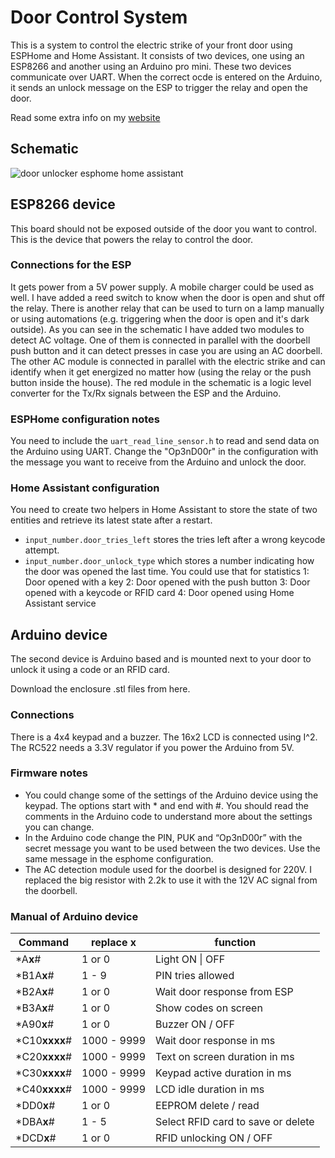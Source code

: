 # Door Control System

This is a system to control the electric strike of your front door using ESPHome and Home Assistant.
It consists of two devices, one using an ESP8266 and another using an Arduino pro mini. These two devices communicate over UART. When the correct ocde is entered on the Arduino, it sends an unlock message on the ESP to trigger the relay and open the door.

Read some extra info on my [website](https://hackermagnet.com/door-control-system-with-esphome-and-home-assistant/)

## Schematic

![door unlocker esphome home assistant](https://github.com/jon-daemon/Door-Control-System/assets/206048/f815cf2f-4d65-42b1-8036-f59ea4d267dd)

## ESP8266 device

This board should not be exposed outside of the door you want to control. This is the device that powers the relay to control the door.

### Connections for the ESP

It gets power from a 5V power supply. A mobile charger could be used as well.
I have added a reed switch to know when the door is open and shut off the relay.
There is another relay that can be used to turn on a lamp manually or using automations (e.g. triggering when the door is open and it's dark outside).
As you can see in the schematic I have added two modules to detect AC voltage. One of them is connected in parallel with the doorbell push button and it can detect presses in case you are using an AC doorbell.
The other AC module is connected in parallel with the electric strike and can identify when it get energized no matter how (using the relay or the push button inside the house).
The red module in the schematic is a logic level converter for the Tx/Rx signals between the ESP and the Arduino.

### ESPHome configuration notes

You need to include the `uart_read_line_sensor.h` to read and send data on the Arduino using UART.
Change the "Op3nD00r" in the configuration with the message you want to receive from the Arduino and unlock the door.

### Home Assistant configuration

You need to create two helpers in Home Assistant to store the state of two entities and retrieve its latest state after a restart.
- `input_number.door_tries_left` stores the tries left after a  wrong keycode attempt.
- `input_number.door_unlock_type` which stores a number indicating how the door was opened the last time. You could use that for statistics
  1: Door opened with a key
  2: Door opened with the push button
  3: Door opened with a keycode or RFID card
  4: Door opened using Home Assistant service

## Arduino device

The second device is Arduino based and is mounted next to your door to unlock it using a code or an RFID card.

Download the enclosure .stl files from here.

### Connections

There is a 4x4 keypad and a buzzer.
The 16x2 LCD is connected using I^2.
The RC522 needs a 3.3V regulator if you power the Arduino from 5V.

### Firmware notes

- You could change some of the settings of the Arduino device using the keypad. The options start with * and end with #. You should read the comments in the Arduino code to understand more about the settings you can change.
- In the Arduino code change the PIN, PUK and “Op3nD00r” with the secret message you want to be used between the two devices. Use the same message in the esphome configuration.
- The AC detection module used for the doorbel is designed for 220V. I replaced the big resistor with 2.2k to use it with the 12V AC signal from the doorbell.

### Manual of Arduino device

| **Command**    | replace **x** | **function**                       |
| -------------- | ------------- | ---------------------------------- |
| \*A**x**#      | 1 or 0        | Light ON \| OFF                    |
| \*B1A**x**#    | 1 - 9         | PIN tries allowed                  |
| \*B2A**x**#    | 1 or 0        | Wait door response from ESP        |
| \*B3A**x**#    | 1 or 0        | Show codes on screen               |
| \*A90**x**#    | 1 or 0        | Buzzer ON / OFF                    |
| \*C10**xxxx**# | 1000 - 9999   | Wait door response in ms           |
| \*C20**xxxx**# | 1000 - 9999   | Text on screen duration in ms      |
| \*C30**xxxx**# | 1000 - 9999   | Keypad active duration in ms       |
| \*C40**xxxx**# | 1000 - 9999   | LCD idle duration in ms            |
| \*DD0**x**#    | 1 or 0        | EEPROM delete / read               |
| \*DBA**x**#    | 1 - 5         | Select RFID card to save or delete |
| \*DCD**x**#    | 1 or 0        | RFID unlocking ON / OFF            |
